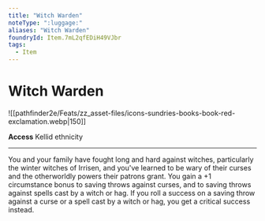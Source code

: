 ```yaml
---
title: "Witch Warden"
noteType: ":luggage:"
aliases: "Witch Warden"
foundryId: Item.7mL2qfEDiH49VJbr
tags:
  - Item
---
```


# Witch Warden
![[pathfinder2e/Feats/zz_asset-files/icons-sundries-books-book-red-exclamation.webp|150]]

**Access** Kellid ethnicity

* * *

You and your family have fought long and hard against witches, particularly the winter witches of Irrisen, and you've learned to be wary of their curses and the otherworldly powers their patrons grant. You gain a +1 circumstance bonus to saving throws against curses, and to saving throws against spells cast by a witch or hag. If you roll a success on a saving throw against a curse or a spell cast by a witch or hag, you get a critical success instead.
